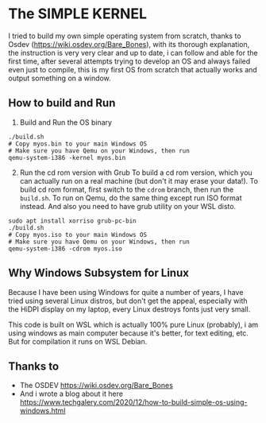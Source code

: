 # The SIMPLE KERNEL

I tried to build my own simple operating system from scratch, thanks to Osdev (https://wiki.osdev.org/Bare_Bones), with its thorough explanation, the instruction is very very clear and up to date, i can follow and able for the first time, after several attempts trying to develop an OS and always failed even just to compile, this is my first OS from scratch that actually works and output something on a window.

## How to build and Run

1. Build and Run the OS binary

```
./build.sh
# Copy myos.bin to your main Windows OS
# Make sure you have Qemu on your Windows, then run
qemu-system-i386 -kernel myos.bin
```

2. Run the cd rom version with Grub
To build a cd rom version, which you can actually run on a real machine (but don't it may erase your data!). To build cd rom format, first switch to the `cdrom` branch, then run the `build.sh`. To run on Qemu, do the same thing except run ISO format instead. And also you need to have grub utility on your WSL disto.

```
sudo apt install xorriso grub-pc-bin
./build.sh
# Copy myos.iso to your main Windows OS
# Make sure you have Qemu on your Windows, then run
qemu-system-i386 -cdrom myos.iso
```

## Why Windows Subsystem for Linux
Because I have been using Windows for quite a number of years, I have tried using several Linux distros, but don't get the appeal, especially with the HiDPI display on my laptop, every Linux destroys fonts just very small.

This code is built on WSL which is actually 100% pure Linux (probably), i am using windows as main computer because it's better, for text editing, etc. But for compilation it runs on WSL Debian.

## Thanks to
- The OSDEV https://wiki.osdev.org/Bare_Bones
- And i wrote a blog about it here https://www.techgalery.com/2020/12/how-to-build-simple-os-using-windows.html
